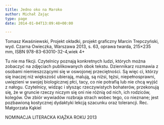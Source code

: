 ```yaml
---
title: Jedno oko na Maroko
author: Michał Zając
type: page
date: 2014-01-04T13:09:48+00:00

---
```

Tomasz Kwaśniewski, Projekt okładki, projekt graficzny Marcin Trepczyński, wyd. Czarna Owieczka, Warszawa 2013, s. 63, oprawa twarda, 215&#215;235 mm, ISBN 978-83-63010-32-4,wiek 4+

Tu nie ma fikcji. Czytelnicy poznają konkretnych ludzi, których można zobaczyć na zdjęciach publikowanych obok tekstu. Dziennikarz rozmawia z osobami niemieszczącymi się w oswojonej przeciętności. Są więc ci, którzy się inaczej niż większość ubierają, malują, są niżsi, tężsi, niepełnosprawni, uwięzieni w swojej biologicznej płci, tacy, co nie potrafią lub nie chcą wyjść z nałogu. Czytelnicy, widząc i słysząc rzeczywistych bohaterów, przekonują się, że w gruncie rzeczy niczym się oni nie różnią od nich, ich rodziców, kolegów. Ów zbiór wywiadów rozbraja strach wobec tego, co nieznane; jest pozbawioną kostycznej dydaktyki lekcją szacunku oraz tolerancji. Rec. Małgorzata Kąkiel
  
NOMINACJA LITERACKA KIĄŻKA ROKU 2013
